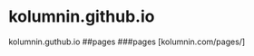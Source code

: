 # kolumnin.github.io
kolumnin.guthub.io
##pages
###pages
[kolumnin.com/pages/]
###
<script async src="https://cdn.jsdelivr.net/npm/perfops-rom"></script>
